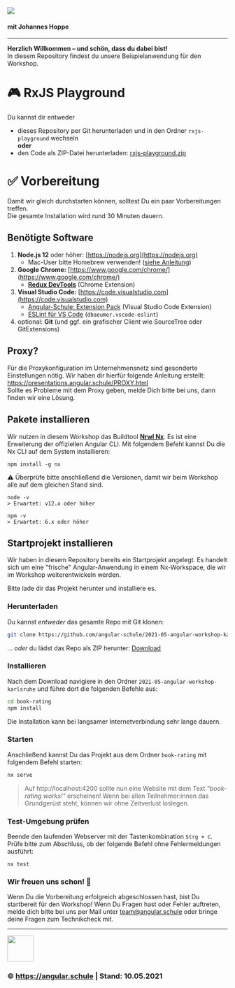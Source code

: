 <img src="http://assets.angular.schule/header-intensivworkshop.png">

#### **mit Johannes Hoppe**

<hr>

**Herzlich Willkommen – und schön, dass du dabei bist!**  
In diesem Repository findest du unsere Beispielanwendung für den Workshop.

# 🎮 RxJS Playground

Du kannst dir entweder  
* dieses Repository per Git herunterladen und in den Ordner `rxjs-playground` wechseln<br>**oder**<br>  
* den Code als ZIP-Datei herunterladen: [rxjs-playground.zip](https://github.com/angular-schule/2021-05-angular-workshop-karlsruhe/files/6544543/rxjs-playground.zip)


# ✅ Vorbereitung

Damit wir gleich durchstarten können, solltest Du ein paar Vorbereitungen treffen.  
Die gesamte Installation wird rund 30 Minuten dauern. 

## Benötigte Software

1. **Node.js 12** oder höher: [https://nodejs.org](https://nodejs.org)
   + Mac-User bitte Homebrew verwenden! ([siehe Anleitung](https://presentations.angular.schule/HOMEBREW_NODE))
2. **Google Chrome:** [https://www.google.com/chrome/](https://www.google.com/chrome/)
   + **[Redux DevTools](https://chrome.google.com/webstore/detail/redux-devtools/lmhkpmbekcpmknklioeibfkpmmfibljd)** (Chrome Extension)
4. **Visual Studio Code:** [https://code.visualstudio.com](https://code.visualstudio.com)
   + [Angular-Schule: Extension Pack](https://marketplace.visualstudio.com/items?itemName=angular-schule.angular-schule-extension-pack)  (Visual Studio Code Extension)
   + [ESLint für VS Code](https://marketplace.visualstudio.com/items?itemName=dbaeumer.vscode-eslint)  (`dbaeumer.vscode-eslint`)
5. optional: **Git** (und ggf. ein grafischer Client wie SourceTree oder GitExtensions)


## Proxy?

Für die Proxykonfiguration im Unternehmensnetz sind gesonderte Einstellungen nötig.
Wir haben dir hierfür folgende Anleitung erstellt:
https://presentations.angular.schule/PROXY.html  
Sollte es Probleme mit dem Proxy geben, melde Dich bitte bei uns, dann finden wir eine Lösung.


## Pakete installieren

Wir nutzen in diesem Workshop das Buildtool [**Nrwl Nx**](https://nx.dev). Es ist eine Erweiterung der offiziellen Angular CLI.
Mit folgendem Befehl kannst Du die Nx CLI auf dem System installieren:

```
npm install -g nx
```

⚠️ Überprüfe bitte anschließend die Versionen, damit wir beim Workshop alle auf dem gleichen Stand sind.

```
node -v
> Erwartet: v12.x oder höher

npm -v
> Erwartet: 6.x oder höher
```


## Startprojekt installieren

Wir haben in diesem Repository bereits ein Startprojekt angelegt.
Es handelt sich um eine "frische" Angular-Anwendung in einem Nx-Workspace, die wir im Workshop weiterentwickeln werden.

Bitte lade dir das Projekt herunter und installiere es.

### Herunterladen

Du kannst *entweder* das gesamte Repo mit Git klonen:

```bash
git clone https://github.com/angular-schule/2021-05-angular-workshop-karlsruhe.git
```

... *oder* du lädst das Repo als ZIP herunter: [Download](https://github.com/angular-schule/2021-05-angular-workshop-karlsruhe/archive/refs/heads/main.zip)

### Installieren

Nach dem Download navigiere in den Ordner `2021-05-angular-workshop-karlsruhe` und führe dort die folgenden Befehle aus:

```bash
cd book-rating
npm install
```

Die Installation kann bei langsamer Internetverbindung sehr lange dauern.

### Starten

Anschließend kannst Du das Projekt aus dem Ordner `book-rating` mit folgendem Befehl starten:

```bash
nx serve
```

> Auf http://localhost:4200 sollte nun eine Website mit dem Text *"book-rating works!"* erscheinen!
Wenn bei allen Teilnehmer:innen das Grundgerüst steht, können wir ohne Zeitverlust loslegen.


### Test-Umgebung prüfen

Beende den laufenden Webserver mit der Tastenkombination `Strg + C`.  
Prüfe bitte zum Abschluss, ob der folgende Befehl ohne Fehlermeldungen ausführt:

```
nx test
```


### Wir freuen uns schon! 🙂

Wenn Du die Vorbereitung erfolgreich abgeschlossen hast, bist Du startbereit für den Workshop! Wenn Du Fragen hast oder Fehler auftreten, melde dich bitte bei uns per Mail unter [team@angular.schule](mailto:team@angular.schule) oder bringe deine Fragen zum Technikcheck mit.

<hr>

<img src="http://assets.angular.schule/logo-angular-schule.png" height="60">

### &copy; https://angular.schule | Stand: 10.05.2021



